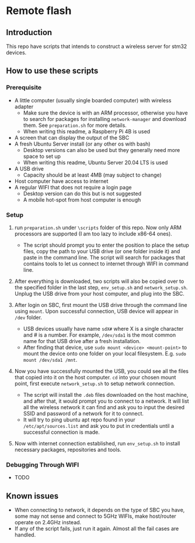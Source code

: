 # Remote flash

## Introduction

This repo have scripts that intends to construct a wireless server for stm32 devices.

## How to use these scripts

### Prerequisite

- A little computer (usually single boarded computer) with wireless adapter
  - Make sure the device is with an ARM processor, otherwise you have to search for packages for installing `network-manager` and download them. See `preparation.sh` for more details.
  - When writing this readme, a Raspberry Pi 4B is used
- A screen that can display the output of the SBC
- A fresh Ubuntu Server install (or any other os with bash)
  - Desktop versions can also be used but they generally need more space to set up
  - When writing this readme, Ubuntu Server 20.04 LTS is used
- A USB drive
  - Capacity should be at least 4MB (may subject to change)
- Host computer have access to internet
- A regular WIFI that does not require a login page
  - Desktop version can do this but is not suggested
  - A mobile hot-spot from host computer is enough

### Setup

1. run `preparation.sh` under `\scripts` folder of this repo. Now only ARM processors are supported (I am too lazy to include x86-64 ones).

    - The script should prompt you to enter the position to place the setup files, copy the path to your USB drive (or one folder inside it) and paste in the command line. The script will search for packages that contains tools to let us connect to internet through WIFI in command line.

2. After everything is downloaded, two scripts will also be copied over to the specified folder in the last step, `env_setup.sh` and `network_setup.sh`. Unplug the USB drive from your host computer, and plug into the SBC.

3. After login on SBC, first mount the USB drive through the command line using `mount`. Upon successful connection, USB device will appear in `/dev` folder.

    - USB devices usually have name `sdX#` where X is a single character and # is a number. For example, `/dev/sda1` is the most common name for that USB drive after a fresh installation.
    - After finding that device, use `sudo mount <device> <mount-point>` to mount the device onto one folder on your local filesystem. E.g. `sudo mount /dev/sda1 /mnt`.

4. Now you have successfully mounted the USB, you could see all the files that copied into it on the host computer. `cd` into your chosen mount point, first execute `network_setup.sh` to setup network connection.

    - The script will install the `.deb` files downloaded on the host machine, and after that, it would prompt you to connect to a network. It will list all the wireless network it can find and ask you to input the desired SSID and password of a network for it to connect.
    - It will try to ping ubuntu apt repo found in your `/etc/apt/sources.list` and ask you to put in credentials until a successful connection is made.

5. Now with internet connection established, run `env_setup.sh` to install necessary packages, repositories and tools.

### Debugging Through WIFI

- TODO

## Known issues

- When connecting to network, it depends on the type of SBC you have, some may not sense and connect to 5GHz WIFIs, make host/router operate on 2.4GHz instead.
- If any of the script fails, just run it again. Almost all the fail cases are handled.
